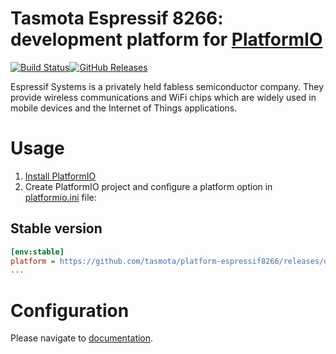 # Tasmota Espressif 8266: development platform for [PlatformIO](http://platformio.org)

[![Build Status](https://github.com/tasmota/platform-espressif8266/workflows/Examples/badge.svg)](https://github.com/tasmota/platform-espressif8266/actions)[![GitHub Releases](https://img.shields.io/github/downloads/tasmota/platform-espressif8266/total?label=downloads)](https://github.com/tasmota/platform-espressif8266/releases/latest)

Espressif Systems is a privately held fabless semiconductor company. They provide wireless communications and WiFi chips which are widely used in mobile devices and the Internet of Things applications.

# Usage

1. [Install PlatformIO](http://platformio.org)
2. Create PlatformIO project and configure a platform option in [platformio.ini](http://docs.platformio.org/page/projectconf.html) file:

## Stable version

```ini
[env:stable]
platform = https://github.com/tasmota/platform-espressif8266/releases/download/2025.05.00/platform-espressif8266.zip
...
```

# Configuration

Please navigate to [documentation](http://docs.platformio.org/page/platforms/espressif8266.html).
